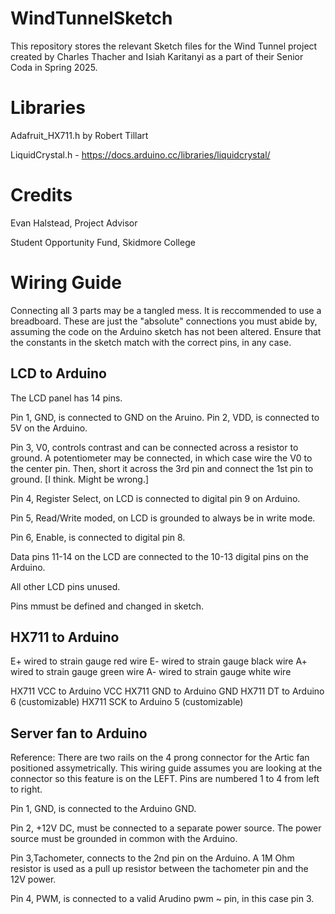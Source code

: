 # WindTunnelSketch
This repository stores the relevant Sketch files for the Wind Tunnel project created by Charles Thacher and Isiah Karitanyi as a part of their Senior Coda in Spring 2025.

# Libraries
Adafruit_HX711.h by Robert Tillart

LiquidCrystal.h - https://docs.arduino.cc/libraries/liquidcrystal/

# Credits
Evan Halstead, Project Advisor

Student Opportunity Fund, Skidmore College

# Wiring Guide
Connecting all 3 parts may be a tangled mess. It is reccommended to use a breadboard. These are just the "absolute" connections you must abide by, assuming the code on the Arduino sketch has not been altered. Ensure that the constants in the sketch match with the correct pins, in any case.

## LCD to Arduino
The LCD panel has 14 pins.

Pin 1, GND, is connected to GND on the Aruino. Pin 2, VDD, is connected to 5V on the Arduino.

Pin 3, V0, controls contrast and can be connected across a resistor to ground. A potentiometer may be connected, in which case wire the V0 to the center pin. Then, short it across the 3rd pin and connect the 1st pin to ground. [I think. Might be wrong.]

Pin 4, Register Select, on LCD is connected to digital pin 9 on Arduino.

Pin 5, Read/Write moded, on LCD is grounded to always be in write mode.

Pin 6, Enable, is connected to digital pin 8.

Data pins 11-14 on the LCD are connected to the 10-13 digital pins on the Arduino.

All other LCD pins unused.

Pins mmust be defined and changed in sketch.

## HX711 to Arduino
E+ wired to strain gauge red wire
E- wired to strain gauge black wire
A+ wired to strain gauge green wire
A- wired to strain gauge white wire

HX711 VCC to Arduino VCC
HX711 GND to Arduino GND
HX711 DT to Arduino 6 (customizable)
HX711 SCK to Arduino 5 (customizable)

## Server fan to Arduino
Reference: There are two rails on the 4 prong connector for the Artic fan positioned assymetrically. This wiring guide assumes you are looking at the connector so this feature is on the LEFT. Pins are numbered 1 to 4 from left to right.

Pin 1, GND, is connected to the Arduino GND.

Pin 2, +12V DC, must be connected to a separate power source. The power source must be grounded in common with the Arduino.

Pin 3,Tachometer, connects to the 2nd pin on the Arduino. A 1M Ohm resistor is used as a pull up resistor between the tachometer pin and the 12V power.

Pin 4, PWM, is connected to a valid Arudino pwm ~ pin, in this case pin 3.
